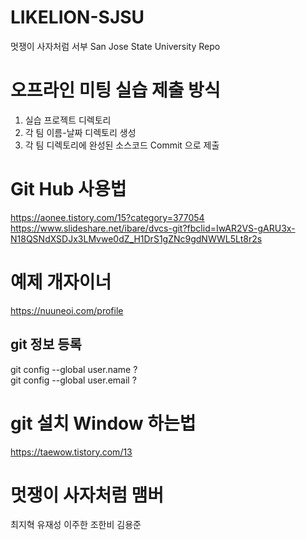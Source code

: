 # LIKELION-SJSU
멋쟁이 사자처럼 서부 San Jose State University Repo

# 오프라인 미팅 실습 제출 방식
1. 실습 프로젝트 디렉토리
2. 각 팀 이름-날짜 디렉토리 생성
3. 각 팀 디렉토리에 완성된 소스코드 Commit 으로 제출

# Git Hub 사용법
https://aonee.tistory.com/15?category=377054
https://www.slideshare.net/ibare/dvcs-git?fbclid=IwAR2VS-gARU3x-N18QSNdXSDJx3LMvwe0dZ_H1DrS1gZNc9gdNWWL5Lt8r2s

# 예제 개자이너
https://nuuneoi.com/profile

## git 정보 등록
git config --global user.name ?  
git config --global user.email ?

# git 설치 Window 하는법
https://taewow.tistory.com/13

# 멋쟁이 사자처럼 맴버
최지혁 
유재성
이주한
조한비
김용준
